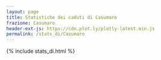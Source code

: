 ```yaml
---
layout: page
title: Statistiche dei caduti di Casumaro
frazione: Casumaro
header-ext-js: https://cdn.plot.ly/plotly-latest.min.js
permalink: /stats_di/Casumaro
---
```


{% include stats_di.html %}
